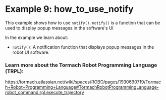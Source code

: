 # Example 9: how_to_use_notify
This example shows how to use `notify()`.
`notify()` is a function that can be used to display popup messages in the software's UI

In the example we learn about:
* `notify()`: A notification function that displays popup messages in the robot UI software.

### Learn more about the Tormach Robot Programming Language (TRPL):
https://tormach.atlassian.net/wiki/spaces/ROBO/pages/1930690719/Tormach+Robot+Programming+Language#TormachRobotProgrammingLanguage-robot_command.rpl.execute_trajectory
